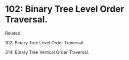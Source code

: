 # 102: Binary Tree Level Order Traversal.

Related: 

102: Binary Tree Level Order Traversal.

314: Binary Tree Vertical Order Traversal.